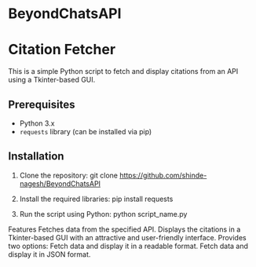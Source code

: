 ﻿# BeyondChatsAPI

# Citation Fetcher

This is a simple Python script to fetch and display citations from an API using a Tkinter-based GUI.

## Prerequisites

- Python 3.x
- `requests` library (can be installed via pip)

## Installation

1. Clone the repository:
git clone https://github.com/shinde-nagesh/BeyondChatsAPI

2. Install the required libraries:
pip install requests

4. Run the script using Python:
python script_name.py



Features
Fetches data from the specified API.
Displays the citations in a Tkinter-based GUI with an attractive and user-friendly interface.
Provides two options:
Fetch data and display it in a readable format.
Fetch data and display it in JSON format.
